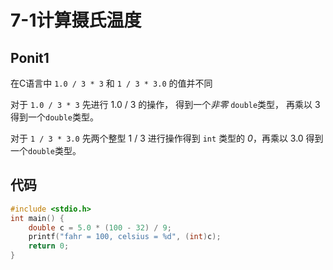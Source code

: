 # 7-1计算摄氏温度

## Ponit1

   在C语言中  `1.0 / 3 * 3` 和 `1 / 3 * 3.0` 的值并不同

  对于 `1.0 / 3 * 3` 先进行 1.0 / 3 的操作， 得到一个*非零* `double`类型， 再乘以 3 得到一个`double`类型。

  对于 `1 / 3 * 3.0` 先两个整型 1 / 3 进行操作得到 `int` 类型的 *0*，再乘以 3.0 得到一个`double`类型。

## 代码

```C
#include <stdio.h>
int main() {
    double c = 5.0 * (100 - 32) / 9;
    printf("fahr = 100, celsius = %d", (int)c);
    return 0;
}

```

